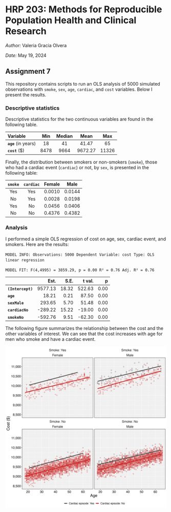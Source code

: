 # HRP 203: Methods for Reproducible Population Health and Clinical Research

*Author:* Valeria Gracia Olvera

*Date:* May 19, 2024

## Assignment 7

This repository contains scripts to run an OLS analysis of 5000 simulated observations with `smoke`, `sex`, `age`, `cardiac`, and `cost` variables. Below I present the results.

### Descriptive statistics

Descriptive statistics for the two continuous variables are found in the following table.

| Variable             | Min  | Median |  Mean   |  Max  |
|:---------------------|:----:|:------:|:-------:|:-----:|
| **`age`** (in years) |  18  |   41   |  41.47  |  65   |
| **`cost`** (\$)      | 8478 |  9664  | 9672.27 | 11326 |

Finally, the distribution between smokers or non-smokers (`smoke`), those who had a cardiac event (`cardiac`) or not, by `sex`, is presented in the following table:

| `smoke` | `cardiac` | Female |  Male  |
|:-------:|:---------:|:------:|:------:|
|   Yes   |    Yes    | 0.0010 | 0.0144 |
|   No    |    Yes    | 0.0028 | 0.0198 |
|   Yes   |    No     | 0.0456 | 0.0406 |
|   No    |    No     | 0.4376 | 0.4382 |

### Analysis

I performed a simple OLS regression of cost on age, sex, cardiac event, and smokers. Here are the results:

`MODEL INFO: Observations: 5000 Dependent Variable: cost Type: OLS linear regression`

`MODEL FIT: F(4,4995) = 3859.29, p = 0.00 R² = 0.76 Adj. R² = 0.76`

|                   |    Est. |  S.E. | t val. |    p |
|-------------------|--------:|------:|-------:|-----:|
| **`(Intercept)`** | 9577.13 | 18.32 | 522.63 | 0.00 |
| **`age`**         |   18.21 |  0.21 |  87.50 | 0.00 |
| **`sexMale`**     |  293.65 |  5.70 |  51.48 | 0.00 |
| **`cardiacNo`**   | -289.22 | 15.22 | -19.00 | 0.00 |
| **`smokeNo`**     | -592.76 |  9.51 | -62.30 | 0.00 |

The following figure summarizes the relationship between the cost and the other variables of interest. We can see that the cost increases with age for men who smoke and have a cardiac event.

![](figs/fig_cost_vs_vars.jpg)
